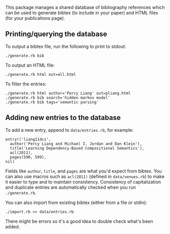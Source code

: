This package manages a shared database of bibliography references which can be
used to generate bibtex (to include in your paper) and HTML files (for
your publications page).

## Printing/querying the database

To output a bibtex file, run the following to print to stdout:

    ./generate.rb bib

To output an HTML file:

    ./generate.rb html out=all.html

To filter the entries:

    ./generate.rb html author='Percy Liang' out=pliang.html
    ./generate.rb bib search='hidden markov model'
    ./generate.rb bib tags='semantic parsing'

## Adding new entries to the database

To add a new entry, append to `data/entries.rb`, for example:

    entry!('liang11dcs',
      author('Percy Liang and Michael I. Jordan and Dan Klein'),
      title('Learning Dependency-Based Compositional Semantics'),
      acl(2011),
      pages(590, 599),
    nil)

Fields like `author`, `title`, and `pages` are what you'd expect from bibtex.
You can also use macros such as `acl(2011)` (defined in `data/venues.rb`) to
make it easier to type and to maintain consistency.  Consistency of
capitalization and duplicate entries are automatically checked when you run
`./generate.rb`.

You can also import from existing bibtex (either from a file or stdin):

    ./import.rb >> data/entries.rb

There might be errors so it's a good idea to double check what's been added.
